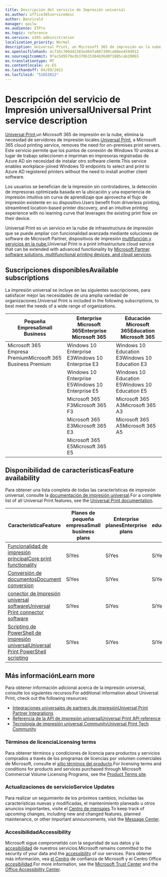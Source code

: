 ```yaml
---
title: Descripción del servicio de Impresión universal
ms.author: office365servicedesc
author: Benzicald
manager: gailw
ms.audience: ITPro
ms.topic: reference
ms.service: o365-administration
localization_priority: Normal
description: Universal Print, un Microsoft 365 de impresión en la nube, elimina la necesidad de servidores de impresión locales.
ms.openlocfilehash: 4c716c706dd2383ed64fa867399ca88ee459d912
ms.sourcegitcommit: 9fac5d9579e3b370b15384b36d0f1805cab20065
ms.translationtype: MT
ms.contentlocale: es-ES
ms.lasthandoff: 04/09/2021
ms.locfileid: "51653612"
---
```

# <a name="universal-print-service-description"></a><span data-ttu-id="30d70-103">Descripción del servicio de Impresión universal</span><span class="sxs-lookup"><span data-stu-id="30d70-103">Universal Print service description</span></span>

<span data-ttu-id="30d70-104">[Universal Print,](https://www.microsoft.com/microsoft-365/windows/universal-print)un Microsoft 365 de impresión en la nube, elimina la necesidad de servidores de impresión locales.</span><span class="sxs-lookup"><span data-stu-id="30d70-104">[Universal Print](https://www.microsoft.com/microsoft-365/windows/universal-print), a Microsoft 365 cloud printing service, removes the need for on-premises print servers.</span></span> <span data-ttu-id="30d70-105">Este servicio permite que los puntos de conexión de Windows 10 unidos al lugar de trabajo seleccionen e impriman en impresoras registradas de Azure AD sin necesidad de instalar otro software cliente.</span><span class="sxs-lookup"><span data-stu-id="30d70-105">This service enables workplace-joined Windows 10 endpoints to select and print to Azure AD registered printers without the need to install another client software.</span></span>

<span data-ttu-id="30d70-106">Los usuarios se benefician de la impresión sin controladores, la detección de impresoras optimizada basada en la ubicación y una experiencia de impresión intuitiva sin curva de aprendizaje que aprovecha el flujo de impresión existente en su dispositivo.</span><span class="sxs-lookup"><span data-stu-id="30d70-106">Users benefit from driverless printing, streamlined location-based printer discovery, and an intuitive printing experience with no learning curve that leverages the existing print flow on their device.</span></span>

<span data-ttu-id="30d70-107">Universal Print es un servicio en la nube de infraestructura de impresión que se puede ampliar con funcionalidad avanzada mediante soluciones de software de Microsoft Partner, dispositivos de impresión [multifunción y servicios en la nube.](/universal-print/fundamentals/universal-print-partner-integrations)</span><span class="sxs-lookup"><span data-stu-id="30d70-107">Universal Print is a print infrastructure cloud service that can be extended with advanced functionality by [Microsoft Partner software solutions, multifunctional printing devices, and cloud services](/universal-print/fundamentals/universal-print-partner-integrations).</span></span>

## <a name="available-subscriptions"></a><span data-ttu-id="30d70-108">Suscripciones disponibles</span><span class="sxs-lookup"><span data-stu-id="30d70-108">Available subscriptions</span></span>

<span data-ttu-id="30d70-109">La impresión universal se incluye en las siguientes suscripciones, para satisfacer mejor las necesidades de una amplia variedad de organizaciones.</span><span class="sxs-lookup"><span data-stu-id="30d70-109">Universal Print is included in the following subscriptions, to best meet the needs of a wide range of organizations.</span></span>

| <span data-ttu-id="30d70-110">Pequeña Empresa</span><span class="sxs-lookup"><span data-stu-id="30d70-110">Small Business</span></span>                 | <span data-ttu-id="30d70-111">Enterprise Microsoft 365</span><span class="sxs-lookup"><span data-stu-id="30d70-111">Enterprise Microsoft 365</span></span>     | <span data-ttu-id="30d70-112">Educación Microsoft 365</span><span class="sxs-lookup"><span data-stu-id="30d70-112">Education Microsoft 365</span></span> |
|--------------------------------|------------------------------|-------------------------|
| <span data-ttu-id="30d70-113">Microsoft 365 Empresa Premium</span><span class="sxs-lookup"><span data-stu-id="30d70-113">Microsoft 365 Business Premium</span></span> | <span data-ttu-id="30d70-114">Windows 10 Enterprise E3</span><span class="sxs-lookup"><span data-stu-id="30d70-114">Windows 10 Enterprise E3</span></span>     | <span data-ttu-id="30d70-115">Windows 10 Education E3</span><span class="sxs-lookup"><span data-stu-id="30d70-115">Windows 10 Education E3</span></span> |
|                                | <span data-ttu-id="30d70-116">Windows 10 Enterprise E5</span><span class="sxs-lookup"><span data-stu-id="30d70-116">Windows 10 Enterprise E5</span></span>     | <span data-ttu-id="30d70-117">Windows 10 Education E5</span><span class="sxs-lookup"><span data-stu-id="30d70-117">Windows 10 Education E5</span></span> |
|                                | <span data-ttu-id="30d70-118">Microsoft 365 F3</span><span class="sxs-lookup"><span data-stu-id="30d70-118">Microsoft 365 F3</span></span>             | <span data-ttu-id="30d70-119">Microsoft 365 A3</span><span class="sxs-lookup"><span data-stu-id="30d70-119">Microsoft 365 A3</span></span>        |
|                                | <span data-ttu-id="30d70-120">Microsoft 365 E3</span><span class="sxs-lookup"><span data-stu-id="30d70-120">Microsoft 365 E3</span></span>             | <span data-ttu-id="30d70-121">Microsoft 365 A5</span><span class="sxs-lookup"><span data-stu-id="30d70-121">Microsoft 365 A5</span></span>        |
|                                | <span data-ttu-id="30d70-122">Microsoft 365 E5</span><span class="sxs-lookup"><span data-stu-id="30d70-122">Microsoft 365 E5</span></span>             |                         |

## <a name="feature-availability"></a><span data-ttu-id="30d70-123">Disponibilidad de características</span><span class="sxs-lookup"><span data-stu-id="30d70-123">Feature availability</span></span>

<span data-ttu-id="30d70-124">Para obtener una lista completa de todas las características de impresión universal, consulte la [documentación de impresión universal](/universal-print/).</span><span class="sxs-lookup"><span data-stu-id="30d70-124">For a complete list of all Universal Print features, see the [Universal Print documentation](/universal-print/).</span></span>

| <span data-ttu-id="30d70-125">Característica</span><span class="sxs-lookup"><span data-stu-id="30d70-125">Feature</span></span>                                  | <span data-ttu-id="30d70-126">Planes de pequeña empresa</span><span class="sxs-lookup"><span data-stu-id="30d70-126">Small business plans</span></span> | <span data-ttu-id="30d70-127">Enterprise planes</span><span class="sxs-lookup"><span data-stu-id="30d70-127">Enterprise plans</span></span> | <span data-ttu-id="30d70-128">Planes educativos</span><span class="sxs-lookup"><span data-stu-id="30d70-128">Education plans</span></span> |
|------------------------------------------|----------------------|------------------|-----------------|
| [<span data-ttu-id="30d70-129">Funcionalidad de impresión principal</span><span class="sxs-lookup"><span data-stu-id="30d70-129">Core print functionality</span></span>](/universal-print/)             | <span data-ttu-id="30d70-130">Sí</span><span class="sxs-lookup"><span data-stu-id="30d70-130">Yes</span></span>                  | <span data-ttu-id="30d70-131">Sí</span><span class="sxs-lookup"><span data-stu-id="30d70-131">Yes</span></span>              | <span data-ttu-id="30d70-132">Sí</span><span class="sxs-lookup"><span data-stu-id="30d70-132">Yes</span></span>             |
| [<span data-ttu-id="30d70-133">Conversión de documentos</span><span class="sxs-lookup"><span data-stu-id="30d70-133">Document conversion</span></span>](/universal-print/fundamentals/universal-print-document-conversion)                  | <span data-ttu-id="30d70-134">Sí</span><span class="sxs-lookup"><span data-stu-id="30d70-134">Yes</span></span>                  | <span data-ttu-id="30d70-135">Sí</span><span class="sxs-lookup"><span data-stu-id="30d70-135">Yes</span></span>              | <span data-ttu-id="30d70-136">Sí</span><span class="sxs-lookup"><span data-stu-id="30d70-136">Yes</span></span>             |
| [<span data-ttu-id="30d70-137">conector de Impresión universal software</span><span class="sxs-lookup"><span data-stu-id="30d70-137">Universal Print connector software</span></span>](/universal-print/fundamentals/universal-print-connector-overview)   | <span data-ttu-id="30d70-138">Sí</span><span class="sxs-lookup"><span data-stu-id="30d70-138">Yes</span></span>                  | <span data-ttu-id="30d70-139">Sí</span><span class="sxs-lookup"><span data-stu-id="30d70-139">Yes</span></span>              | <span data-ttu-id="30d70-140">Sí</span><span class="sxs-lookup"><span data-stu-id="30d70-140">Yes</span></span>             |
| [<span data-ttu-id="30d70-141">Scripting de PowerShell de impresión universal</span><span class="sxs-lookup"><span data-stu-id="30d70-141">Universal Print PowerShell scripting</span></span>](/universal-print/fundamentals/universal-print-powershell) | <span data-ttu-id="30d70-142">Sí</span><span class="sxs-lookup"><span data-stu-id="30d70-142">Yes</span></span>                  | <span data-ttu-id="30d70-143">Sí</span><span class="sxs-lookup"><span data-stu-id="30d70-143">Yes</span></span>              | <span data-ttu-id="30d70-144">Sí</span><span class="sxs-lookup"><span data-stu-id="30d70-144">Yes</span></span>             |

## <a name="learn-more"></a><span data-ttu-id="30d70-145">Más información</span><span class="sxs-lookup"><span data-stu-id="30d70-145">Learn more</span></span>

<span data-ttu-id="30d70-146">Para obtener información adicional acerca de la impresión universal, consulte los siguientes recursos:</span><span class="sxs-lookup"><span data-stu-id="30d70-146">For additional information about Universal Print, check out the following resources:</span></span>

- [<span data-ttu-id="30d70-147">Integraciones universales de partners de impresión</span><span class="sxs-lookup"><span data-stu-id="30d70-147">Universal Print Partner Integrations</span></span>](/universal-print/fundamentals/universal-print-partner-integrations)
- [<span data-ttu-id="30d70-148">Referencia de la API de impresión universal</span><span class="sxs-lookup"><span data-stu-id="30d70-148">Universal Print API reference</span></span>](/graph/universal-print-concept-overview)
- [<span data-ttu-id="30d70-149">Tecnología de impresión universal Community</span><span class="sxs-lookup"><span data-stu-id="30d70-149">Universal Print Tech Community</span></span>](https://techcommunity.microsoft.com/t5/universal-print/ct-p/UniversalPrint)

### <a name="licensing-terms"></a><span data-ttu-id="30d70-150">Términos de licencia</span><span class="sxs-lookup"><span data-stu-id="30d70-150">Licensing terms</span></span>

<span data-ttu-id="30d70-151">Para obtener términos y condiciones de licencia para productos y servicios comprados a través de los programas de licencias por volumen comerciales de Microsoft, consulte el [sitio términos del producto](https://www.microsoft.com/licensing/terms/).</span><span class="sxs-lookup"><span data-stu-id="30d70-151">For licensing terms and conditions for products and services purchased through Microsoft Commercial Volume Licensing Programs, see the [Product Terms site](https://www.microsoft.com/licensing/terms/).</span></span> 

### <a name="service-updates"></a><span data-ttu-id="30d70-152">Actualizaciones de servicio</span><span class="sxs-lookup"><span data-stu-id="30d70-152">Service Updates</span></span>

<span data-ttu-id="30d70-153">Para realizar un seguimiento de los próximos cambios, incluidas las características nuevas y modificadas, el mantenimiento planeado u otros anuncios importantes, visite el [Centro de mensajes](/microsoft-365/admin/manage/message-center).</span><span class="sxs-lookup"><span data-stu-id="30d70-153">To keep track of upcoming changes, including new and changed features, planned maintenance, or other important announcements, visit the [Message Center](/microsoft-365/admin/manage/message-center).</span></span>

### <a name="accessibility"></a><span data-ttu-id="30d70-154">Accesibilidad</span><span class="sxs-lookup"><span data-stu-id="30d70-154">Accessibility</span></span>

<span data-ttu-id="30d70-155">Microsoft sigue comprometido con la seguridad de sus datos y la [accesibilidad](https://www.microsoft.com/trust-center/compliance/accessibility) de nuestros servicios.</span><span class="sxs-lookup"><span data-stu-id="30d70-155">Microsoft remains committed to the security of your data and the [accessibility](https://www.microsoft.com/trust-center/compliance/accessibility) of our services.</span></span> <span data-ttu-id="30d70-156">Para obtener más información, vea [el Centro](https://www.microsoft.com/trust-center) de confianza de Microsoft y el Centro Office [accesibilidad](https://support.microsoft.com/topic/office-accessibility-center-resources-for-people-with-disabilities-ecab0fcf-d143-4fe8-a2ff-6cd596bddc6d).</span><span class="sxs-lookup"><span data-stu-id="30d70-156">For more information, see the [Microsoft Trust Center](https://www.microsoft.com/trust-center) and the [Office Accessibility Center](https://support.microsoft.com/topic/office-accessibility-center-resources-for-people-with-disabilities-ecab0fcf-d143-4fe8-a2ff-6cd596bddc6d).</span></span>